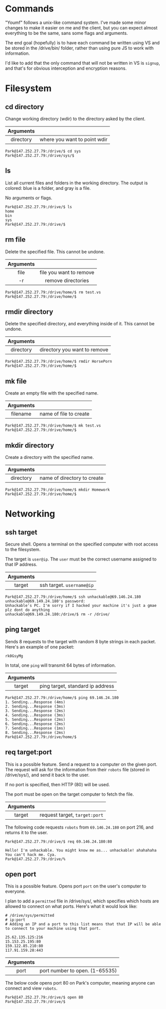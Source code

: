 
Commands
========

"Youmf" follows a unix-like command system. I've made some minor changes to make it easier on me and the client, but you can expect almost everything to be the same, sans some flags and arguments.

The end goal (hopefully) is to have each command be written using VS and be stored in the /drive/bin/ folder, rather than using pure JS to work with information.

I'd like to add that the only command that will not be written in VS is `signup`, and that's for obvious interception and encryption reasons.

Filesystem
==========

cd directory
--
Change working directory (wdir) to the directory asked by the client.

| Arguments |                              |
|:---------:|:----------------------------:|
| directory | where you want to point wdir |

```
Park@147.252.27.79:/drive/$ cd sys
Park@147.252.27.79:/drive/sys/$ 
```

ls
--
List all current files and folders in the working directory. The output is colored: blue is a folder, and gray is a file.

No arguments or flags.

```
Park@147.252.27.79:/drive/$ ls
home
bin
sys
Park@147.252.27.79:/drive/$ 
```

rm file
--
Delete the specified file. This cannot be undone.

| Arguments |                         |
|:---------:|:-----------------------:|
| file      | file you want to remove |
| -r        | remove directories      |

```
Park@147.252.27.79:/drive/home/$ rm test.vs
Park@147.252.27.79:/drive/home/$ 
```

rmdir directory
--
Delete the specified directory, and everything inside of it. This cannot be undone.

| Arguments |                              |
|:---------:|:----------------------------:|
| directory | directory you want to remove |

```
Park@147.252.27.79:/drive/home/$ rmdir HorsePorn
Park@147.252.27.79:/drive/home/$ 
```

mk file
-------
Create an empty file with the specified name.

| Arguments |                        |
|:---------:|:----------------------:|
| filename  | name of file to create |

```
Park@147.252.27.79:/drive/home/$ mk test.vs
Park@147.252.27.79:/drive/home/$ 
```

mkdir directory
---------------
Create a directory with the specified name.

| Arguments |                             |
|:---------:|:---------------------------:|
| directory | name of directory to create |

```
Park@147.252.27.79:/drive/home/$ mkdir Homework
Park@147.252.27.79:/drive/home/$
```

Networking
==========

ssh target
----------
Secure shell. Opens a terminal on the specified computer with root access to the filesystem.

The target is `user@ip`. The `user` must be the correct username assigned to that IP address.

| Arguments |                           |
|:---------:|:-------------------------:|
| target    | ssh target. `username@ip` |

```
Park@147.252.27.79:/drive/home/$ ssh unhackable@69.146.24.180
unhackable@69.149.24.180's password: 
Unhackable's PC. I'm sorry if I hacked your machine it's just a gmae plz dont do anything 
unhackable@69.149.24.180:/drive/$ rm -r /drive/
```

ping target
-----------
Sends 8 requests to the target with random 8 byte strings in each packet. Here's an example of one packet:
```
rk0GsyMg
```
In total, one `ping` will transmit 64 bytes of information.

| Arguments |                                  |
|:---------:|:--------------------------------:|
| target    | ping target, standard ip address |

```
Park@147.252.27.79:/drive/home/$ ping 69.146.24.180
1. Sending...Response (4ms)
2. Sending...Response (3ms)
3. Sending...Response (2ms)
4. Sending...Response (3ms)
5. Sending...Response (2ms)
6. Sending...Response (2ms)
7. Sending...Response (1ms)
8. Sending...Response (2ms)
Park@147.252.27.79:/drive/home/$
```

req target:port
---------------
This is a possible feature. Send a request to a computer on the given port. The request will ask for the information from their `robots` file (stored in /drive/sys/), and send it back to the user.

If no port is specified, then HTTP (80) will be used.

The port must be open on the target computer to fetch the file.

| Arguments |                               |
|:---------:|:-----------------------------:|
| target    | request target, `target:port` |

The following code requests `robots` from `69.146.24.180` on port 216, and returns it to the user.
```
Park@147.252.27.79:/drive/$ req 69.146.24.180:80

Hello! I'm unhackable. You might know me as... unhackable! ahahahaha You can't hack me. Cya.
Park@147.252.27.79:/drive/% 
```

open port
---------
This is a possible feature. Opens port `port` on the user's computer to everyone.

I plan to add a `permitted` file in /drive/sys/, which specifies which hosts are allowed to connect on what ports.
Here's what it would look like:
```
# /drive/sys/permitted
# ip:port
# Adding an IP and a port to this list means that that IP will be able to connect to your machine using that port.

25.62.135.125:216
15.153.25.195:80
159.122.85.210:80
117.91.159.28:443
```

| Arguments |                                |
|:---------:|:------------------------------:|
| port      | port number to open. (1-65535) |

The below code opens port 80 on Park's computer, meaning anyone can connect and view `robots`.

```
Park@147.252.27.79:/drive/$ open 80
Park@147.252.27.79:/drive/$
```











